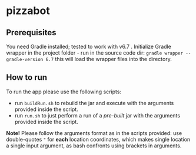 # pizzabot

## Prerequisites
You need Gradle installed; tested to work with v6.7 .
Initialize Gradle wrapper in the project folder - run in the source code dir:
`gradle wrapper --gradle-version 6.7`
this will load the wrapper files into the directory.

## How to run
To run the app please use the following scripts:
* run `buildRun.sh` to rebuild the jar and execute with the arguments provided inside the script.
* run `run.sh` to just perform a run of a _pre-built_ jar with the arguments provided inside the script.

**Note!** Please follow the arguments format as in the scripts provided: use double-quotes `"` for **each** location coordinates, which makes single location a single input argument, as bash confronts using brackets in arguments.
